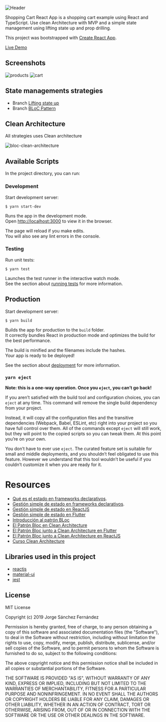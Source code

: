 ![Header](https://user-images.githubusercontent.com/5593590/68601208-2af3f480-04a4-11ea-853e-14b251966ca2.png)

Shopping Cart React App is a shopping cart example using React and TypeScript. Use clean Architecture with MVP and a simple state management using lifting state up and prop drilling.

This project was bootstrapped with [Create React App](https://create-react-app.dev/).

[Live Demo](https://shopping-cart-react-lifting-state-up.netlify.com/)

## Screenshots

![products](https://user-images.githubusercontent.com/5593590/69054813-b0c7f080-0a0c-11ea-99e5-9af5da86d740.png)
![cart](https://user-images.githubusercontent.com/5593590/69054815-b0c7f080-0a0c-11ea-880d-7f902cfae00d.png)

## State managements strategies

* Branch [Lifting state up](https://github.com/xurxodev/shopping-cart-react/tree/lifting-state-up)
* Branch [BLoC Pattern](https://github.com/xurxodev/shopping-cart-react/tree/bloc-pattern)

## Clean Architecture

All strategies uses Clean architecture

![bloc-clean-architecture](https://user-images.githubusercontent.com/5593590/82728951-03ec6a00-9cf4-11ea-8557-011a3dea7804.png)

## Available Scripts

In the project directory, you can run:

### Development

Start development server:

```
$ yarn start-dev
```

Runs the app in the development mode.<br />
Open [http://localhost:3000](http://localhost:3000) to view it in the browser.

The page will reload if you make edits.<br />
You will also see any lint errors in the console.

### Testing

Run unit tests:

```
$ yarn test
```

Launches the test runner in the interactive watch mode.<br />
See the section about [running tests](https://facebook.github.io/create-react-app/docs/running-tests) for more information.

## Production

Start development server:
```
$ yarn build
```

Builds the app for production to the `build` folder.<br />
It correctly bundles React in production mode and optimizes the build for the best performance.

The build is minified and the filenames include the hashes.<br />
Your app is ready to be deployed!

See the section about [deployment](https://facebook.github.io/create-react-app/docs/deployment) for more information.

### `yarn eject`

**Note: this is a one-way operation. Once you `eject`, you can’t go back!**

If you aren’t satisfied with the build tool and configuration choices, you can `eject` at any time. This command will remove the single build dependency from your project.

Instead, it will copy all the configuration files and the transitive dependencies (Webpack, Babel, ESLint, etc) right into your project so you have full control over them. All of the commands except `eject` will still work, but they will point to the copied scripts so you can tweak them. At this point you’re on your own.

You don’t have to ever use `eject`. The curated feature set is suitable for small and middle deployments, and you shouldn’t feel obligated to use this feature. However we understand that this tool wouldn’t be useful if you couldn’t customize it when you are ready for it.

# Resources
* [Qué es el estado en frameworks declarativos](/estado-en-frameworks-declarativos/).
* [Gestión simple de estado en frameworks declarativos](/gestion-simple-de-estado-en-frameworks-declarativos/).
* [Gestión simple de estado en ReactJS](/gestion-simple-de-estado-en-reactjs/)
* [Gestión simple de estado en Flutter](/gestion-simple-de-estado-en-flutter/)
* [Introducción al patrón BLoc](/introduccion-al-patron-bloc/)
* [El Patrón Bloc en Clean Architecture](/el-patron-bloc-en-clean-architecture/)
* [El Patrón Bloc junto a Clean Architecture en Flutter](el-patron-bloc-junto-a-clean-architecture-en-flutter)
* [El Patrón Bloc junto a Clean Architecture en ReactJS](el-patron-bloc-junto-a-clean-architecture-en-reactjs)
* [Curso Clean Architecture](/curso-clean-architecture)

## Libraries used in this project
* [reactjs](https://reactjs.org/)
* [material-ui](https://material-ui.com/)
* [jest](https://jestjs.io/)

## License

MIT License

Copyright (c) 2019 Jorge Sánchez Fernández

Permission is hereby granted, free of charge, to any person obtaining a copy
of this software and associated documentation files (the "Software"), to deal
in the Software without restriction, including without limitation the rights
to use, copy, modify, merge, publish, distribute, sublicense, and/or sell
copies of the Software, and to permit persons to whom the Software is
furnished to do so, subject to the following conditions:

The above copyright notice and this permission notice shall be included in all
copies or substantial portions of the Software.

THE SOFTWARE IS PROVIDED "AS IS", WITHOUT WARRANTY OF ANY KIND, EXPRESS OR
IMPLIED, INCLUDING BUT NOT LIMITED TO THE WARRANTIES OF MERCHANTABILITY,
FITNESS FOR A PARTICULAR PURPOSE AND NONINFRINGEMENT. IN NO EVENT SHALL THE
AUTHORS OR COPYRIGHT HOLDERS BE LIABLE FOR ANY CLAIM, DAMAGES OR OTHER
LIABILITY, WHETHER IN AN ACTION OF CONTRACT, TORT OR OTHERWISE, ARISING FROM,
OUT OF OR IN CONNECTION WITH THE SOFTWARE OR THE USE OR OTHER DEALINGS IN THE
SOFTWARE.

